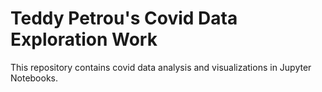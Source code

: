 # Teddy Petrou's Covid Data Exploration Work

This repository contains covid data analysis and visualizations in Jupyter Notebooks.
